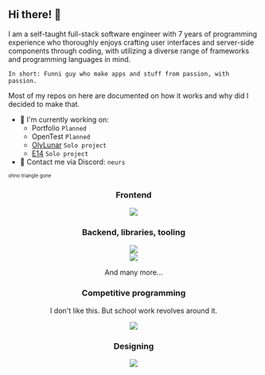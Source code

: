 ## Hi there! 👋

I am a self-taught full-stack software engineer with 7 years of programming experience who thoroughly enjoys crafting user interfaces and server-side components through coding, with utilizing a diverse range of frameworks and programming languages in mind.

`In short: Funni guy who make apps and stuff from passion, with passion.`

Most of my repos on here are documented on how it works and why did I decided to make that.

- 🔭 I'm currently working on:
  - Portfolio `Planned`
  - OpenTest `Planned`
  - [OlyLunar](https://github.com/OlyLunar) `Solo project`
  - [E14](https://github.com/E14VN) `Solo project`
- 📨 Contact me via Discord: `neurs`

<sub><sup>ohno triangle gone</sup></sub>
<h3 align=center>Frontend</h3>

<div align=center>
  <img src="https://sili-icons.neursdev.tk/icons?i=net,flutter,androidstudio,electron,react,svelte,vue,mui,bootstrap,js,html,css"/>
</div>

<h3 align=center>Backend, libraries, tooling</h3>
<div align=center>
  <img src="https://sili-icons.neursdev.tk/icons?i=python,nodejs,typescript,dart,kotlin,php,bash,cs,java"/>
</div>
<div align=center>
  <img src="https://sili-icons.neursdev.tk/icons?i=sqlite,redis,mongo,flask,firebase,vite,socketio,fastapi,express,selenium"/>
</div>

<p align=center>And many more...</p>

<h3 align=center>Competitive programming</h3>
<p align=center>I don't like this. But school work revolves around it.</p>
<div align=center>
  <img src="https://sili-icons.neursdev.tk/icons?i=python,cpp,c"/>
</div>

<h3 align=center>Designing</h3>

<div align=center>
  <img src="https://sili-icons.neursdev.tk/icons?i=figma,xd,ai,ps,pr,blender"/>
</div>
